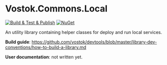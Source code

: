 # Vostok.Commons.Local

[![Build & Test & Publish](https://github.com/vostok/commons.local/actions/workflows/ci.yml/badge.svg)](https://github.com/vostok/commons.local/actions/workflows/ci.yml)
[![NuGet](https://img.shields.io/nuget/v/Vostok.Commons.Local.svg)](https://www.nuget.org/packages/Vostok.Commons.Local)

An utility library containing helper classes for deploy and run local services.


**Build guide**: https://github.com/vostok/devtools/blob/master/library-dev-conventions/how-to-build-a-library.md

**User documentation**: not written yet.